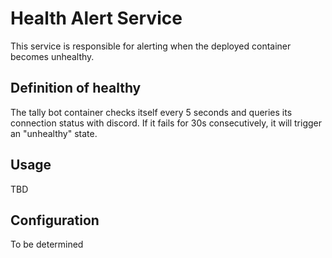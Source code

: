 # Health Alert Service
This service is responsible for alerting when the deployed container becomes unhealthy.

## Definition of healthy
The tally bot container checks itself every 5 seconds and queries its connection status with discord. If it fails for 30s consecutively, it will trigger an "unhealthy" state.

## Usage
TBD

## Configuration
To be determined
